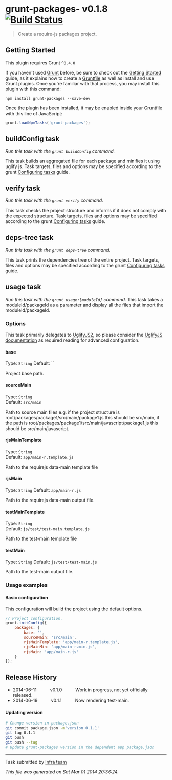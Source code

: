 # grunt-packages- v0.1.8 [![Build Status](https://travis-ci.org/gruntjs/grunt-contrib-uglify.png?branch=master)](https://travis-ci.org/gruntjs/grunt-contrib-uglify)

> Create a require-js packages project.



## Getting Started
This plugin requires Grunt `^0.4.0`

If you haven't used [Grunt](http://gruntjs.com/) before, be sure to check out the [Getting Started](http://gruntjs.com/getting-started) guide, as it explains how to create a [Gruntfile](http://gruntjs.com/sample-gruntfile) as well as install and use Grunt plugins. Once you're familiar with that process, you may install this plugin with this command:

```shell
npm install grunt-packages --save-dev
```

Once the plugin has been installed, it may be enabled inside your Gruntfile with this line of JavaScript:

```js
grunt.loadNpmTasks('grunt-packages');
```

## buildConfig task
_Run this task with the `grunt buildConfig` command._

This task builds an aggregated file for each package and minifies it using uglify js.
Task targets, files and options may be specified according to the grunt [Configuring tasks](http://gruntjs.com/configuring-tasks) guide.

## verify task
_Run this task with the `grunt verify` command._

This task checks the project structure and informs if it does not comply with the expected structure.
Task targets, files and options may be specified according to the grunt [Configuring tasks](http://gruntjs.com/configuring-tasks) guide.

## deps-tree task
_Run this task with the `grunt deps-tree` command._

This task prints the dependencies tree of the entire project.
Task targets, files and options may be specified according to the grunt [Configuring tasks](http://gruntjs.com/configuring-tasks) guide.

## usage task
_Run this task with the `grunt usage:[moduleId]` command._
This task takes a moduleId/packageId as a parameter and display all the files that import the moduleId/packageId.

### Options

This task primarily delegates to [UglifyJS2][], so please consider the [UglifyJS documentation][] as required reading for advanced configuration.

[UglifyJS2]: https://github.com/mishoo/UglifyJS2
[UglifyJS documentation]: http://lisperator.net/uglifyjs/

#### base
Type: `String`
Default: ``

Project base path.

#### sourceMain
Type: `String`  
Default: `src/main`

Path to source main files e.g. if the project structure is root/packages/package1/src/main/package1.js this should be src/main,
if the path is root/packages/package1/src/main/javascript/package1.js this should be src/main/javascript.

#### rjsMainTemplate
Type: `String`  
Default: `app/main-r.template.js`

Path to the requirejs data-main template file

#### rjsMain
Type: `String`
Default: `app/main-r.js`

Path to the requirejs data-main output file.

#### testMainTemplate
Type: `String`  
Default: `js/test/test-main.template.js`

Path to the test-main template file

#### testMain
Type: `String`
Default: `js/test/test-main.js`

Path to the test-main output file.

### Usage examples

#### Basic configuration

This configuration will build the project using the default options.

```js
// Project configuration.
grunt.initConfig({
    packages: {
        base: '',
        sourceMain: 'src/main',
        rjsMainTemplate: 'app/main-r.template.js',
        rjsMainMin: 'app/main-r.min.js',
        rjsMain: 'app/main-r.js'
    }
});
```

## Release History

 * 2014-06-11   v0.1.0   Work in progress, not yet officially released.
 * 2014-06-19   v0.1.1   Now rendering test-main.

#### Updating version
```bash
# Change version in package.json
git commit package.json -m'version 0.1.1'
git tag 0.1.1
git push
git push --tag
# Update grunt-packages version in the dependent app package.json
```


---

Task submitted by [Infra team](http://wix.com)

*This file was generated on Sat Mar 01 2014 20:36:24.*
